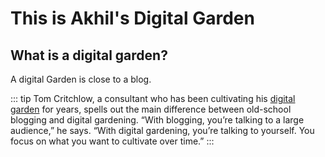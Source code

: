 # This is Akhil's Digital Garden

## What is a digital garden? 

A digital Garden is close to a blog. 

::: tip
Tom Critchlow, a consultant who has been cultivating his [digital garden](https://tomcritchlow.com/wiki/) for years, spells out the main difference between old-school blogging and digital gardening. “With blogging, you’re talking to a large audience,” he says. “With digital gardening, you’re talking to yourself. You focus on what you want to cultivate over time.”
::: 